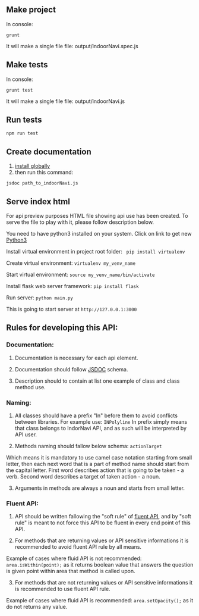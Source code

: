 ## Make project

In console:
```
grunt
```
It will make a single file file: output/indoorNavi.spec.js

## Make tests

In console:
```
grunt test
```
It will make a single file file: output/indoorNavi.js

## Run tests

```
npm run test
```

## Create documentation

1. [install globally](https://github.com/jsdoc3/jsdoc)
2. then run this command:

```
jsdoc path_to_indoorNavi.js
```

## Serve index html

For api preview purposes HTML file showing api use has been created. To serve the file to play with it, please follow description below. 

You need to have python3 installed on your system. Click on link to get new [Python3](https://www.python.org/downloads/)

Install virtual environment in project root folder: ``` pip install virtualenv```

Create virtual environment: ```virtualenv my_venv_name```

Start virtual environment: ```source my_venv_name/bin/activate```

Install flask web server framework: ```pip install flask```

Run server: ```python main.py```

This is going to start server at ``` http://127.0.0.1:3000 ```

## Rules for developing this API:

### Documentation: 

1. Documentation is necessary for each api element.

2. Documentation should follow [JSDOC](http://usejsdoc.org) schema.

3. Description should to contain at list one example of class and class method use.

### Naming:

1. All classes should have a prefix "In" before them to avoid conflicts between libraries.
For example use: ```INPolyline```
In prefix simply means that class belongs to IndorNavi API, and as such will be interpreted by API user.

2. Methods naming should fallow below schema: ```actionTarget```

Which means it is mandatory to use camel case notation starting from small letter, then each next word that is a part of method name should start from the capital letter.
First word describes action that is going to be taken - a verb.
Second word describes a target of taken action - a noun.

3. Arguments in methods are always a noun and starts from small letter.

### Fluent API:

1. API should be written fallowing the "soft rule" of [fluent API](https://www.tutorialspoint.com/entity_framework/entity_framework_fluent_api.html), and by "soft rule" is meant to not force this API to be fluent in every end point of this API.

2. For methods that are returning values or API sensitive informations it is recommended to avoid fluent API rule by all means.

Example of cases where fluid API is not recommended: ```area.isWithin(point);``` as it returns boolean value that answers the question is given point within area  that method is called upon.

3. For methods that are not returning values or API sensitive informations it is recommended to use fluent API rule.

Example of cases where fluid API is recommended: ```area.setOpacity();``` as it do not returns any value.
